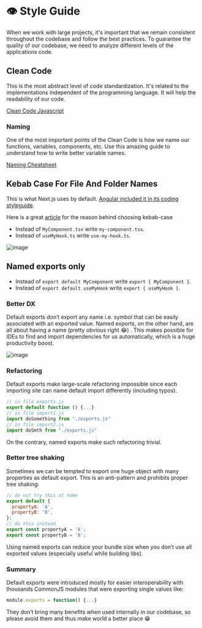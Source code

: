 # 👁️ Style Guide

When we work with large projects, it's important that we remain consistent throughout the codebase and follow the best practices. To guarantee the quality of our codebase, we need to analyze different levels of the applications code.

## Clean Code

This is the most abstract level of code standardization. It's related to the implementations independent of the programming language. It will help the readability of our code.

[Clean Code Javascript](https://github.com/ryanmcdermott/clean-code-javascript)

### Naming

One of the most important points of the Clean Code is how we name our functions, variables, components, etc. Use this amazing guide to understand how to write better variable names.

[Naming Cheatsheet](https://github.com/kettanaito/naming-cheatsheet)

## Kebab Case For File And Folder Names

This is what Next.js uses by default. [Angular included it in its coding styleguide](https://angular.io/guide/styleguide#separate-file-names-with-dots-and-dashes).

Here is a great [article](https://profy.dev/article/react-folder-structure#kebab-case-for-file-and-folder-names) for the reason behind choosing kebab-case

- Instead of `MyComponent.tsx` write `my-component.tsx`.
- Instead of `useMyHook.ts` write `use-my-hook.ts`.

![image](https://media.graphassets.com/xAtfNqfsQbKdHZ19f6Bf)

## Named exports only

- Instead of `export default MyComponent` write `export { MyComponent }`.
- Instead of `export default useMyHook` write `export { useMyHook }`.

### Better DX

Default exports don’t export any name i.e. symbol that can be easily associated with an exported value. Named exports, on the other hand, are all about having a name (pretty obvious right 😂) . This makes possible for IDEs to find and import dependencies for us automatically, which is a huge productivity boost.

![image](https://miro.medium.com/max/1252/1*k7kSQJw1Pb-8DkyEhE-BHw.gif)

### Refactoring

Default exports make large-scale refactoring impossible since each importing site can name default import differently (including typos).

```javascript
// in file exports.js
export default function () {...}
// in file import1.js
import doSomething from "./exports.js"
// in file import2.js
import doSmth from "./exports.js"
```

On the contrary, named exports make such refactoring trivial.

### Better tree shaking

Sometimes we can be tempted to export one huge object with many properties as default export. This is an anti-pattern and prohibits proper tree shaking:

```javascript
// do not try this at home
export default {
  propertyA: 'A',
  propertyB: 'B',
};
// do this instead
export const propertyA = 'A';
export const propertyB = 'B';
```

Using named exports can reduce your bundle size when you don’t use all exported values (especially useful while building libs).

### Summary

Default exports were introduced mostly for easier interoperability with thousands CommonJS modules that were exporting single values like:

```javascript
module.exports = function() {...}
```

They don’t bring many benefits when used internally in our codebase, so please avoid them and thus make world a better place 😁
